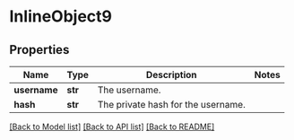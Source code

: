 # InlineObject9

## Properties
Name | Type | Description | Notes
------------ | ------------- | ------------- | -------------
**username** | **str** | The username. | 
**hash** | **str** | The private hash for the username. | 

[[Back to Model list]](../README.md#documentation-for-models) [[Back to API list]](../README.md#documentation-for-api-endpoints) [[Back to README]](../README.md)


